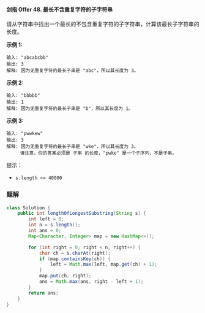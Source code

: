 #### 剑指 Offer 48. 最长不含重复字符的子字符串

请从字符串中找出一个最长的不包含重复字符的子字符串，计算该最长子字符串的长度。

**示例 1:**

```shell
输入: "abcabcbb"
输出: 3 
解释: 因为无重复字符的最长子串是 "abc"，所以其长度为 3。
```

**示例 2:**

```shell
输入: "bbbbb"
输出: 1
解释: 因为无重复字符的最长子串是 "b"，所以其长度为 1。
```

**示例 3:**

```shell
输入: "pwwkew"
输出: 3
解释: 因为无重复字符的最长子串是 "wke"，所以其长度为 3。
     请注意，你的答案必须是 子串 的长度，"pwke" 是一个子序列，不是子串。
```

提示：

- `s.length <= 40000`

### 题解

```java
class Solution {
    public int lengthOfLongestSubstring(String s) {
        int left = 0;
        int n = s.length();
        int ans = 0;
        Map<Character, Integer> map = new HashMap<>();

        for (int right = 0; right < n; right++) {
            char ch = s.charAt(right);
            if (map.containsKey(ch)) {
                left = Math.max(left, map.get(ch) + 1);
            }
            map.put(ch, right);
            ans = Math.max(ans, right - left + 1);
        }
        return ans;
    }
}
```

